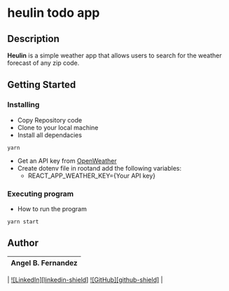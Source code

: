 # heulin todo app

## Description

<p><strong>Heulin</strong> is a simple weather app that allows users to search for the weather forecast of any zip code. </p>

## Getting Started

### Installing

* Copy Repository code
* Clone to your local machine
* Install all dependacies
```
yarn 
```
* Get an API key from [OpenWeather](https://openweathermap.org/api)
* Create dotenv file in rootand add the following variables:
  * REACT_APP_WEATHER_KEY={Your API key}

### Executing program

* How to run the program
```
yarn start
```

## Author

 | Angel B. Fernandez |
 | ------------------ |
 
 | [![LinkedIn][linkedin-shield]](https://www.linkedin.com/in/angelbienvenidofernandez/) [![GitHub][github-shield]](https://github.com/Avixph) |